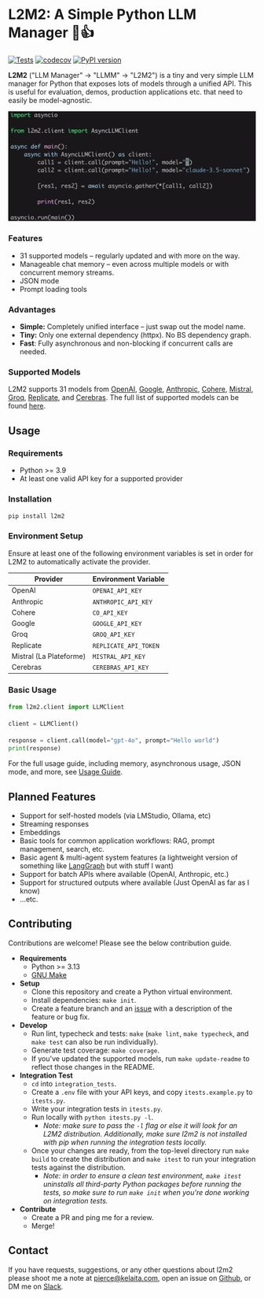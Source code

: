 # L2M2: A Simple Python LLM Manager 💬👍

[![Tests](https://github.com/pkelaita/l2m2/actions/workflows/tests.yml/badge.svg?timestamp=1737267346)](https://github.com/pkelaita/l2m2/actions/workflows/tests.yml) [![codecov](https://codecov.io/github/pkelaita/l2m2/graph/badge.svg?token=UWIB0L9PR8)](https://codecov.io/github/pkelaita/l2m2) [![PyPI version](https://badge.fury.io/py/l2m2.svg?timestamp=1737267346)](https://badge.fury.io/py/l2m2)

**L2M2** ("LLM Manager" &rarr; "LLMM" &rarr; "L2M2") is a tiny and very simple LLM manager for Python that exposes lots of models through a unified API. This is useful for evaluation, demos, production applications etc. that need to easily be model-agnostic.

![](docs/assets/l2m2_demo.gif)

### Features

- <!--start-model-count-->31<!--end-model-count-->
  supported models – regularly updated and with more on the way.
- Manageable chat memory – even across multiple models or with concurrent memory streams.
- JSON mode
- Prompt loading tools

### Advantages

- **Simple:** Completely unified interface – just swap out the model name.
- **Tiny:** Only one external dependency (httpx). No BS dependency graph.
- **Fast**: Fully asynchronous and non-blocking if concurrent calls are needed.

### Supported Models

L2M2 supports <!--start-model-count-->31<!--end-model-count--> models from <!--start-prov-list-->[OpenAI](https://openai.com/api/), [Google](https://ai.google.dev/), [Anthropic](https://www.anthropic.com/api), [Cohere](https://docs.cohere.com/), [Mistral](https://docs.mistral.ai/deployment/laplateforme/overview/), [Groq](https://wow.groq.com/), [Replicate](https://replicate.com/), and [Cerebras](https://inference-docs.cerebras.ai)<!--end-prov-list-->. The full list of supported models can be found [here](docs/supported_models.md).

## Usage

### Requirements

- Python >= 3.9
- At least one valid API key for a supported provider

### Installation

```
pip install l2m2
```

### Environment Setup

Ensure at least one of the following environment variables is set in order for L2M2 to automatically activate the provider.

| Provider                | Environment Variable  |
| ----------------------- | --------------------- |
| OpenAI                  | `OPENAI_API_KEY`      |
| Anthropic               | `ANTHROPIC_API_KEY`   |
| Cohere                  | `CO_API_KEY`          |
| Google                  | `GOOGLE_API_KEY`      |
| Groq                    | `GROQ_API_KEY`        |
| Replicate               | `REPLICATE_API_TOKEN` |
| Mistral (La Plateforme) | `MISTRAL_API_KEY`     |
| Cerebras                | `CEREBRAS_API_KEY`    |

### Basic Usage

```python
from l2m2.client import LLMClient

client = LLMClient()

response = client.call(model="gpt-4o", prompt="Hello world")
print(response)
```

For the full usage guide, including memory, asynchronous usage, JSON mode, and more, see [Usage Guide](docs/usage_guide.md).

## Planned Features

- Support for self-hosted models (via LMStudio, Ollama, etc)
- Streaming responses
- Embeddings
- Basic tools for common application workflows: RAG, prompt management, search, etc.
- Basic agent & multi-agent system features (a lightweight version of something like [LangGraph](https://www.langchain.com/langgraph) but with stuff I want)
- Support for batch APIs where available (OpenAI, Anthropic, etc.)
- Support for structured outputs where available (Just OpenAI as far as I know)
- ...etc.

## Contributing

Contributions are welcome! Please see the below contribution guide.

- **Requirements**
  - Python >= 3.13
  - [GNU Make](https://www.gnu.org/software/make/)
- **Setup**
  - Clone this repository and create a Python virtual environment.
  - Install dependencies: `make init`.
  - Create a feature branch and an [issue](https://github.com/pkelaita/l2m2/issues) with a description of the feature or bug fix.
- **Develop**
  - Run lint, typecheck and tests: `make` (`make lint`, `make typecheck`, and `make test` can also be run individually).
  - Generate test coverage: `make coverage`.
  - If you've updated the supported models, run `make update-readme` to reflect those changes in the README.
- **Integration Test**
  - `cd` into `integration_tests`.
  - Create a `.env` file with your API keys, and copy `itests.example.py` to `itests.py`.
  - Write your integration tests in `itests.py`.
  - Run locally with `python itests.py -l`.
    - _Note: make sure to pass the `-l` flag or else it will look for an L2M2 distribution. Additionally, make sure l2m2 is not installed with pip when running the integration tests locally._
  - Once your changes are ready, from the top-level directory run `make build` to create the distribution and `make itest` to run your integration tests against the distribution.
    - _Note: in order to ensure a clean test environment, `make itest` uninstalls all third-party Python packages before running the tests, so make sure to run `make init` when you're done working on integration tests._
- **Contribute**
  - Create a PR and ping me for a review.
  - Merge!

## Contact

If you have requests, suggestions, or any other questions about l2m2 please shoot me a note at [pierce@kelaita.com](mailto:pierce@kelaita.com), open an issue on [Github](https://github.com/pkelaita/l2m2/issues), or DM me on [Slack](https://join.slack.com/t/genai-collective/shared_invite/zt-285qq7joi-~bqHwFZcNtqntoRmGirAfQ).
